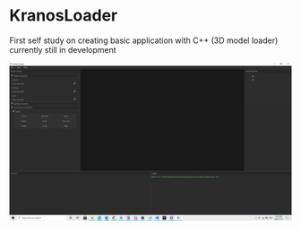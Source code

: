 # KranosLoader
First self study on creating basic application with C++ (3D model loader)
currently still in development

![Image Application](https://github.com/KDahir247/KranosLoader/blob/main/Images/Application.png)
